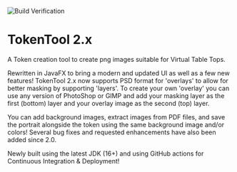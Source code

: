 ![Build Verification](https://github.com/JamzTheMan/TokenTool/workflows/Build%20Verification/badge.svg)

# TokenTool 2.x
A Token creation tool to create png images suitable for Virtual Table Tops.

Rewritten in JavaFX to bring a modern and updated UI as well as a few new features! TokenTool 2.x now supports PSD format for 'overlays' to allow for better masking by supporting 'layers'. To create your own 'overlay' you can use any version of PhotoShop or GIMP and add your masking layer as the first (bottom) layer and your overlay image as the second (top) layer.

You can add background images, extract images from PDF files, and save the portrait alongside the token using the same background image and/or colors! Several bug fixes and requested enhancements have also been added since 2.0.

Newly built using the latest JDK (16+) and using GitHub actions for Continuous Integration & Deployment!
